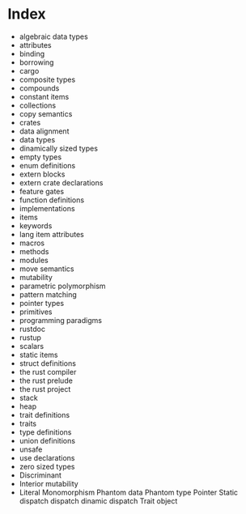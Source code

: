 # Index

- algebraic data types
- attributes
- binding
- borrowing
- cargo
- composite types
- compounds
- constant items
- collections
- copy semantics
- crates
- data alignment
- data types
- dinamically sized types
- empty types
- enum definitions
- extern blocks
- extern crate declarations
- feature gates
- function definitions
- implementations
- items
- keywords
- lang item attributes
- macros
- methods
- modules
- move semantics
- mutability
- parametric polymorphism
- pattern matching
- pointer types
- primitives
- programming paradigms
- rustdoc
- rustup
- scalars
- static items
- struct definitions
- the rust compiler
- the rust prelude
- the rust project
- stack
- heap
- trait definitions
- traits
- type definitions
- union definitions
- unsafe
- use declarations
- zero sized types
- Discriminant
- Interior mutability
- Literal
Monomorphism
Phantom data
Phantom type
Pointer
Static dispatch
dispatch
dinamic dispatch
Trait object
